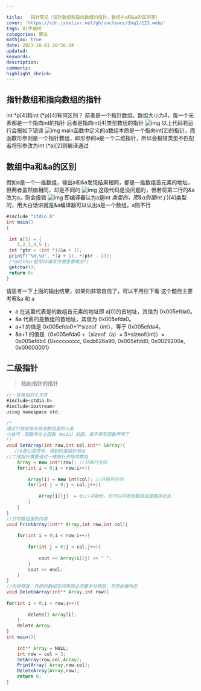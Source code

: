 ```yaml
---

title:   指针笔记（指针数组和指向数组的指针，数组中a和&a的区别等）
cover: 'https://cdn.jsdelivr.net/gh/uncleacc/Img2/123.webp'
tags: 01字典树
categories: 算法
mathjax: true
date: 2023-10-01 10:56:34
updated: 
keywords: 
description: 
comments: 
highlight_shrink: 
---
```



## 指针数组和指向数组的指针



int *p[4]和int (*p)[4]有何区别？ 前者是一个指针数组，数组大小为4，每一个元素都是一个指向int的指针 后者是指向int[4]类型数组的指针 ![img](https://img-blog.csdnimg.cn/43a71c451b20467fac3fc113d84a02e1.png) 以上代码若运行会报如下错误 ![img](https://img-blog.csdnimg.cn/05e85d7085f640cfa68b4e2d5794719e.png) main函数中定义的a数组本质是一个指向int[2]的指针，而函数形参则是一个指针数组，即形参的a是一个二维指针，所以会报错类型不匹配 若将形参改为int (*a)[2]则编译通过

## 数组中a和&a的区别



假如a是一个一维数组，输出a和&amp;a发现结果相同，都是一维数组首元素的地址，但两者虽然值相同，却是不同的 ![img](https://img-blog.csdnimg.cn/9057c28b1d0d4acdbfaa1d2ccb9b0b0b.png) 这段代码是没问题的，但若将第二行的&amp;a改为a，则会报错 ![img](https://img-blog.csdnimg.cn/3667b35f35634f0db37c9078454c7fcf.png) 即编译器认为a是int *类型的，而&a则是int (* )[4]类型的，用大白话讲就是&amp;a编译器可以认出a是一个数组，a则不行

```java
#include "stdio.h"
int main()
{
   
 int a[5] = {
    1,2,3,4,5 };
 int *ptr = (int *)(&a + 1);
 printf("%d,%d", *(a + 1), *(ptr - 1));
 /*getchar是用VS编写方便查看输出*/
 getchar();
 return 0;
}
```

请思考一下上面的输出结果，如果你非常自信了，可以不用往下看 这个题目主要考察&amp;a 和 a

- a 在这里代表是的数组首元素的地址即 a[0]的首地址，其值为 0x005efda0。 
- &amp;a 代表的是数组的首地址，其值为 0x005efda0。 
- a+1 的值是 0x005efda0+1*sizeof（int），等于 0x005efda4。 
- &amp;a+1 的值是（0x005efda0 +（sizeof（a）= 5*sizeof(int)）= 0x005efdb4 {0xcccccccc, 0xcb626a90, 0x005efdd0, 0x0029200e, 0x00000001}

## 二级指针

>指向指针的指针

```java
//一些常用的头文件
#include<stdio.h>
#include<iostream>
using namespace std;

/*
通过引用直接去修改数组里的元素
小技巧：函数写在主函数（main）前面，就不用写函数声明了
*/
void SetArray(int row,int col,int** &Array){
   //&是引用符号，得到的是指针地址
//二维指针需要通过一维指针去指向数组
	Array = new int*[row]; //开辟行空间
	for(int i = 0;i < row;i++){
   
		Array[i] = new int[col]; //开辟列空间
		for(int j = 0;j < col;j++){
   
			Array[i][j]  = 0;//初始化，也可以将其他数组或是值存进去
		}
	}
}
//打印数组里的内容
void PrintArray(int** Array,int row,int col){
   
	for(int i = 0;i < row;i++){
   
		for(int j = 0;j < col;j++){
   
			cout << Array[i][j] << " ";
		}
		cout << endl;
	}
}
//内存释放：开辟的数组空间用完必须要手动释放，不然会爆内存
void DeleteArray(int** Array,int row){
   
for(int i = 0;i < row;i++){
   
		delete[] Array[i];
	}
	delete Array;
}
int main(){
   
	int** Array = NULL;
	int row = col = 3;
	SetArray(row,col,Array);
	PrintArray( Array,row,col);
	DeleteArray(Array,row);
	return 0;
}
```

